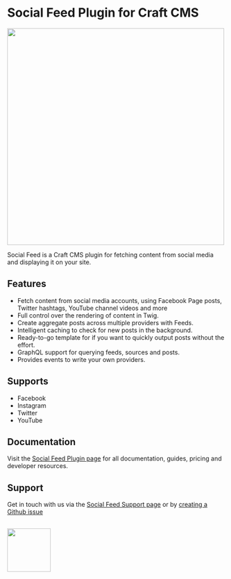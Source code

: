 # Social Feed Plugin for Craft CMS
<img width="500" src="https://verbb.io/uploads/plugins/social-feed/social-feed-social-card.png?v=1">

Social Feed is a Craft CMS plugin for fetching content from social media and displaying it on your site.

## Features
- Fetch content from social media accounts, using Facebook Page posts, Twitter hashtags, YouTube channel videos and more
- Full control over the rendering of content in Twig.
- Create aggregate posts across multiple providers with Feeds.
- Intelligent caching to check for new posts in the background.
- Ready-to-go template for if you want to quickly output posts without the effort.
- GraphQL support for querying feeds, sources and posts.
- Provides events to write your own providers.

## Supports
- Facebook
- Instagram
- Twitter
- YouTube

## Documentation
Visit the [Social Feed Plugin page](https://verbb.io/craft-plugins/social-feed) for all documentation, guides, pricing and developer resources.

## Support
Get in touch with us via the [Social Feed Support page](https://verbb.io/craft-plugins/social-feed/support) or by [creating a Github issue](https://github.com/verbb/social-feed/issues)

<h2></h2>

<a href="https://verbb.io" target="_blank">
  <img width="100" src="https://verbb.io/assets/img/verbb-pill.svg">
</a>
